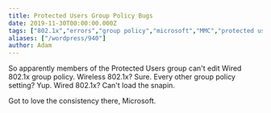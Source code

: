 ```yaml
---
title: Protected Users Group Policy Bugs
date: 2019-11-30T00:00:00.000Z
tags: ["802.1x","errors","group policy","microsoft","MMC","protected users","rant","windows"]
aliases: ["/wordpress/940"]
author: Adam
---
```


So apparently members of the Protected Users group can't edit Wired 802.1x group policy. Wireless 802.1x? Sure. Every other group policy setting? Yup. Wired 802.1x? Can't load the snapin.

Got to love the consistency there, Microsoft.
